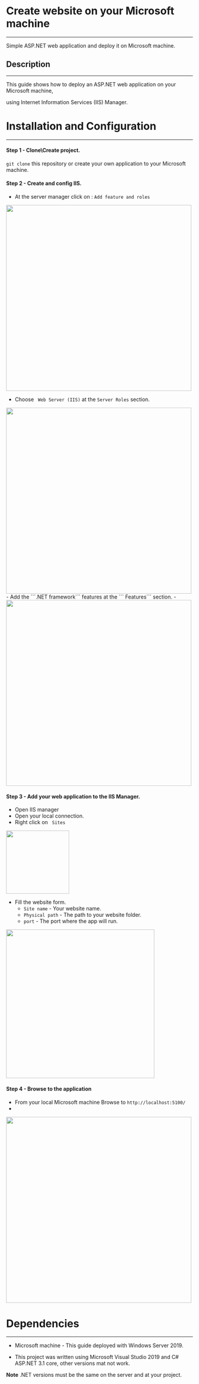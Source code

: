 # Create website on your Microsoft machine

 ---

Simple ASP.NET web application and deploy it on Microsoft machine.



## Description

---

This guide shows how to deploy an ASP.NET web application on your Microsoft machine,

using Internet Information Services (IIS) Manager.

# Installation and Configuration

---
#### Step 1 - Clone\Create project.
```git clone``` this repository or create your own application to your Microsoft machine.
#### Step 2 - Create and config IIS.
 - At the server manager click on : ```Add feature and roles```
<img src="./images/add_feature.png" width="500"/>

 - Choose  ``` Web Server (IIS)``` at the ```Server Roles``` section.
<img src="./images/add_IIS.png" width="500"/>
 - Add the ```.NET framework``` features at the ``` Features``` section.
 - <img src="./images/add_dotnet_feature.png" width="500"/>

#### Step 3 - Add your web application to the IIS Manager.
- Open IIS manager
- Open your local connection.
- Right click on ``` Sites```
<img src="./images/add_website.png" width="170"/>

- Fill the website form.
  - ```Site name``` - Your website name.
  - ```Physical path``` - The path to your website folder.
  - ```port``` - The port where the app will run.

<img src="./images/website_form.png" width="400"/>


#### Step 4 - Browse to the application

- From your local Microsoft machine Browse to ```http://localhost:5100/```
- 
<img src="./images/running_app.png" width="500"/>

# Dependencies 

---
 - Microsoft machine - This guide deployed with Windows Server 2019.

 - This project was written using Microsoft Visual Studio 2019 and C# ASP.NET 3.1 core,
other versions mat not work.

**Note** .NET versions must be the same on the server and at your project. 


